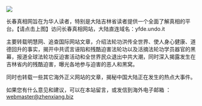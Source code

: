 <a id="header" href="https://d2v4w9ct073g2h.cloudfront.net"><img border="0" src="https://cloud.githubusercontent.com/assets/19661061/18597068/2bd8feba-7c1a-11e6-9a91-e42f9a480787.jpg" style="max-width:100%;"></a>

长春真相网旨在为华人读者，特别是大陆吉林省读者提供一个全面了解真相的平台。【请点击上图】访问长春真相网站，大陆直连域名：yfde.undo.it

主要转载明慧网、追查国际网站文章，介绍法轮功洪传全世界、使人身心健康、道德回升的事实，揭开中共谎言诬陷和残酷迫害法轮功以及活摘法轮功学员器官的黑幕，报道全球法轮功反迫害活动和全世界民众退出中共大潮，同时深入揭露发生在吉林省内的残酷迫害，曝光各地参与迫害的恶人和黑窝。

同时也转载一些其它海外正义网站的文章，揭秘中国大陆正在发生的热点大事件。

如果您有什么意见和建议，可以在本站留言，或发信到海外电子邮箱 ：webmaster@zhenxiang.biz
